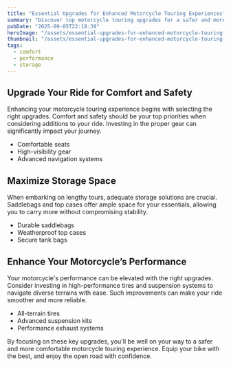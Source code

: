 ```yaml
---
title: "Essential Upgrades for Enhanced Motorcycle Touring Experiences"
summary: "Discover top motorcycle touring upgrades for a safer and more enjoyable ride."
pubDate: "2025-09-05T22:18:39"
heroImage: "/assets/essential-upgrades-for-enhanced-motorcycle-touring-experiences-hero.jpg"
thumbnail: "/assets/essential-upgrades-for-enhanced-motorcycle-touring-experiences-thumb.jpg"
tags:
  - comfort
  - performance
  - storage
---
```


<h2>Upgrade Your Ride for Comfort and Safety</h2>
<p>Enhancing your motorcycle touring experience begins with selecting the right upgrades. Comfort and safety should be your top priorities when considering additions to your ride. Investing in the proper gear can significantly impact your journey.</p>
<ul>
  <li>Comfortable seats</li>
  <li>High-visibility gear</li>
  <li>Advanced navigation systems</li>
</ul>
<h2>Maximize Storage Space</h2>
<p>When embarking on lengthy tours, adequate storage solutions are crucial. Saddlebags and top cases offer ample space for your essentials, allowing you to carry more without compromising stability.</p>
<ul>
  <li>Durable saddlebags</li>
  <li>Weatherproof top cases</li>
  <li>Secure tank bags</li>
</ul>
<h2>Enhance Your Motorcycle’s Performance</h2>
<p>Your motorcycle's performance can be elevated with the right upgrades. Consider investing in high-performance tires and suspension systems to navigate diverse terrains with ease. Such improvements can make your ride smoother and more reliable.</p>
<ul>
  <li>All-terrain tires</li>
  <li>Advanced suspension kits</li>
  <li>Performance exhaust systems</li>
</ul>
<p>By focusing on these key upgrades, you'll be well on your way to a safer and more comfortable motorcycle touring experience. Equip your bike with the best, and enjoy the open road with confidence.</p>